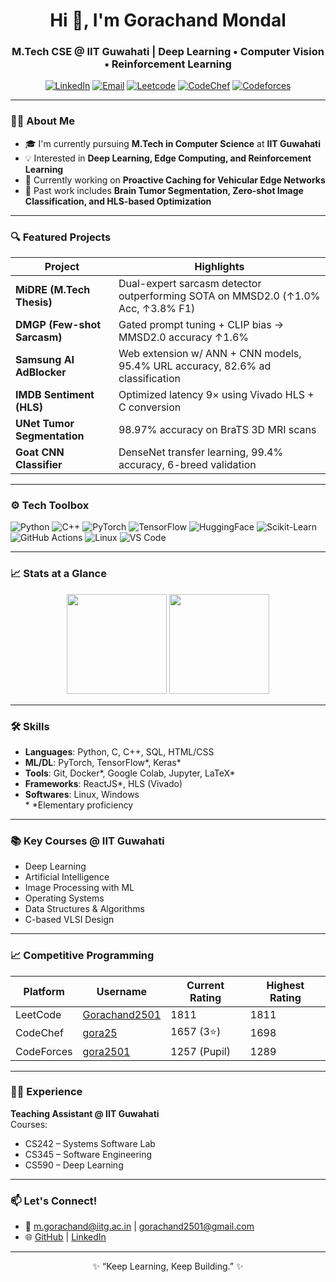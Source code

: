 <h1 align="center">Hi 👋, I'm Gorachand Mondal</h1>
<h3 align="center">M.Tech CSE @ IIT Guwahati | Deep Learning • Computer Vision • Reinforcement Learning</h3>

<p align="center">
  <a href="https://www.linkedin.com/in/gorachand25" target="_blank"><img alt="LinkedIn" src="https://img.shields.io/badge/LinkedIn-blue?logo=linkedin&style=flat-square" /></a>
  <a href="mailto:m.gorachand@iitg.ac.in"><img alt="Email" src="https://img.shields.io/badge/Email-D14836?style=flat-square&logo=gmail&logoColor=white"/></a>
  <a href="https://leetcode.com/u/Gorachand2501/"><img alt="Leetcode" src="https://img.shields.io/badge/LeetCode-FFA116?style=flat-square&logo=leetcode&logoColor=black"/></a>
  <a href="https://www.codechef.com/users/gora25"><img alt="CodeChef" src="https://img.shields.io/badge/CodeChef-5B4638?style=flat-square&logo=codechef&logoColor=white"/></a>
  <a href="https://codeforces.com/profile/gora2501"><img alt="Codeforces" src="https://img.shields.io/badge/Codeforces-1F8ACB?style=flat-square&logo=codeforces&logoColor=white"/></a>
</p>

---

### 👨‍🎓 About Me

- 🎓 I'm currently pursuing **M.Tech in Computer Science** at **IIT Guwahati**  
- 💡 Interested in **Deep Learning, Edge Computing, and Reinforcement Learning**
- 🚀 Currently working on **Proactive Caching for Vehicular Edge Networks**
- 🧠 Past work includes **Brain Tumor Segmentation, Zero-shot Image Classification, and HLS-based Optimization**

---

### 🔍 Featured Projects
| Project | Highlights |
|--------|------------|
| **MiDRE (M.Tech Thesis)** | Dual-expert sarcasm detector outperforming SOTA on MMSD2.0 (↑1.0% Acc, ↑3.8% F1) |
| **DMGP (Few-shot Sarcasm)** | Gated prompt tuning + CLIP bias → MMSD2.0 accuracy ↑1.6% |
| **Samsung AI AdBlocker** | Web extension w/ ANN + CNN models, 95.4% URL accuracy, 82.6% ad classification |
| **IMDB Sentiment (HLS)** | Optimized latency 9× using Vivado HLS + C conversion |
| **UNet Tumor Segmentation** | 98.97% accuracy on BraTS 3D MRI scans |
| **Goat CNN Classifier** | DenseNet transfer learning, 99.4% accuracy, 6-breed validation |

---

### ⚙️ Tech Toolbox

![Python](https://img.shields.io/badge/-Python-333?style=flat&logo=python)
![C++](https://img.shields.io/badge/-C++-333?style=flat&logo=c%2B%2B)
![PyTorch](https://img.shields.io/badge/-PyTorch-333?style=flat&logo=pytorch)
![TensorFlow](https://img.shields.io/badge/-TensorFlow-333?style=flat&logo=tensorflow)
![HuggingFace](https://img.shields.io/badge/-🤗%20Transformers-333?style=flat)
![Scikit-Learn](https://img.shields.io/badge/-Scikit--Learn-333?style=flat&logo=scikit-learn)
![GitHub Actions](https://img.shields.io/badge/-GitHub%20Actions-333?style=flat&logo=github-actions)
![Linux](https://img.shields.io/badge/-Linux-333?style=flat&logo=linux)
![VS Code](https://img.shields.io/badge/-VS%20Code-333?style=flat&logo=visual-studio-code)

---

### 📈 Stats at a Glance

<p align="center">
  <img height="160em" src="https://github-readme-stats.vercel.app/api?username=Abhrajyoti00&show_icons=true&theme=tokyonight&count_private=true" />
  <img height="160em" src="https://github-readme-stats.vercel.app/api/top-langs/?username=Abhrajyoti00&layout=compact&theme=tokyonight" />
</p>

---

### 🛠️ Skills

- **Languages**: Python, C, C++, SQL, HTML/CSS
- **ML/DL**: PyTorch, TensorFlow*, Keras*
- **Tools**: Git, Docker*, Google Colab, Jupyter, LaTeX*
- **Frameworks**: ReactJS*, HLS (Vivado)
- **Softwares**: Linux, Windows  
\* *Elementary proficiency

---

### 📚 Key Courses @ IIT Guwahati

- Deep Learning
- Artificial Intelligence
- Image Processing with ML
- Operating Systems
- Data Structures & Algorithms
- C-based VLSI Design

---

### 📈 Competitive Programming

| Platform     | Username       | Current Rating | Highest Rating |
|--------------|----------------|----------------|----------------|
| LeetCode     | [Gorachand2501](https://leetcode.com/u/Gorachand2501/) | 1811           | 1811           |
| CodeChef     | [gora25](https://www.codechef.com/users/gora25)        | 1657 (3⭐)      | 1698           |
| CodeForces   | [gora2501](https://codeforces.com/profile/gora2501)    | 1257 (Pupil)   | 1289           |

---

### 🧑‍🏫 Experience

**Teaching Assistant @ IIT Guwahati**  
Courses:  
- CS242 – Systems Software Lab  
- CS345 – Software Engineering  
- CS590 – Deep Learning  

---

### 📫 Let's Connect!

- 📧 m.gorachand@iitg.ac.in | gorachand2501@gmail.com  
- 🌐 [GitHub](https://github.com/Gorachand2501) | [LinkedIn](https://www.linkedin.com/in/gorachand25)

---

<p align="center">✨ “Keep Learning, Keep Building.” ✨</p>
